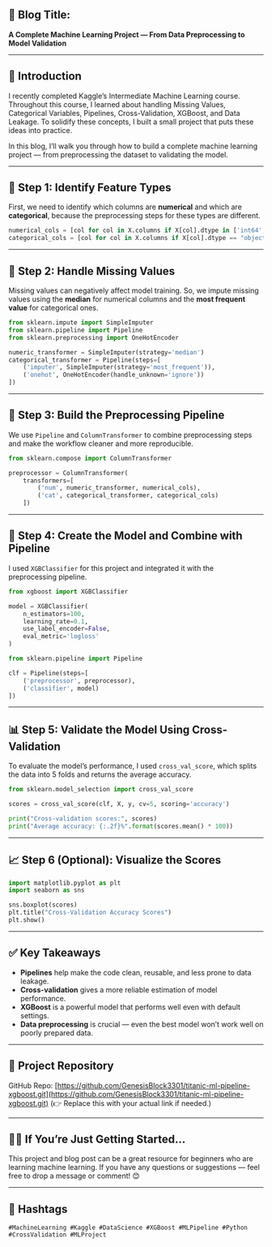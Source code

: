 

## 🎯 Blog Title:

**A Complete Machine Learning Project — From Data Preprocessing to Model Validation**

---

## 📌 Introduction

I recently completed Kaggle’s Intermediate Machine Learning course. Throughout this course, I learned about handling Missing Values, Categorical Variables, Pipelines, Cross-Validation, XGBoost, and Data Leakage. To solidify these concepts, I built a small project that puts these ideas into practice.

In this blog, I’ll walk you through how to build a complete machine learning project — from preprocessing the dataset to validating the model.

---

## 🧠 Step 1: Identify Feature Types

First, we need to identify which columns are **numerical** and which are **categorical**, because the preprocessing steps for these types are different.

```python
numerical_cols = [col for col in X.columns if X[col].dtype in ['int64', 'float64']]
categorical_cols = [col for col in X.columns if X[col].dtype == "object"]
```

---

## 🧹 Step 2: Handle Missing Values

Missing values can negatively affect model training. So, we impute missing values using the **median** for numerical columns and the **most frequent value** for categorical ones.

```python
from sklearn.impute import SimpleImputer
from sklearn.pipeline import Pipeline
from sklearn.preprocessing import OneHotEncoder

numeric_transformer = SimpleImputer(strategy='median')
categorical_transformer = Pipeline(steps=[
    ('imputer', SimpleImputer(strategy='most_frequent')),
    ('onehot', OneHotEncoder(handle_unknown='ignore'))
])
```

---

## 🔗 Step 3: Build the Preprocessing Pipeline

We use `Pipeline` and `ColumnTransformer` to combine preprocessing steps and make the workflow cleaner and more reproducible.

```python
from sklearn.compose import ColumnTransformer

preprocessor = ColumnTransformer(
    transformers=[
        ('num', numeric_transformer, numerical_cols),
        ('cat', categorical_transformer, categorical_cols)
    ])
```

---

## 🧠 Step 4: Create the Model and Combine with Pipeline

I used `XGBClassifier` for this project and integrated it with the preprocessing pipeline.

```python
from xgboost import XGBClassifier

model = XGBClassifier(
    n_estimators=100,
    learning_rate=0.1,
    use_label_encoder=False,
    eval_metric='logloss'
)

from sklearn.pipeline import Pipeline

clf = Pipeline(steps=[
    ('preprocessor', preprocessor),
    ('classifier', model)
])
```

---

## 📊 Step 5: Validate the Model Using Cross-Validation

To evaluate the model’s performance, I used `cross_val_score`, which splits the data into 5 folds and returns the average accuracy.

```python
from sklearn.model_selection import cross_val_score

scores = cross_val_score(clf, X, y, cv=5, scoring='accuracy')

print("Cross-validation scores:", scores)
print("Average accuracy: {:.2f}%".format(scores.mean() * 100))
```

---

## 📈 Step 6 (Optional): Visualize the Scores

```python
import matplotlib.pyplot as plt
import seaborn as sns

sns.boxplot(scores)
plt.title("Cross-Validation Accuracy Scores")
plt.show()
```

---

## ✅ Key Takeaways

* **Pipelines** help make the code clean, reusable, and less prone to data leakage.
* **Cross-validation** gives a more reliable estimation of model performance.
* **XGBoost** is a powerful model that performs well even with default settings.
* **Data preprocessing** is crucial — even the best model won’t work well on poorly prepared data.

---

## 📁 Project Repository

GitHub Repo: [https://github.com/GenesisBlock3301/titanic-ml-pipeline-xgboost.git](https://github.com/GenesisBlock3301/titanic-ml-pipeline-xgboost.git)
(👉 Replace this with your actual link if needed.)

---

## 🧑‍💻 If You’re Just Getting Started...

This project and blog post can be a great resource for beginners who are learning machine learning. If you have any questions or suggestions — feel free to drop a message or comment! 😊

---

## 🔖 Hashtags

```
#MachineLearning #Kaggle #DataScience #XGBoost #MLPipeline #Python #CrossValidation #MLProject
```
